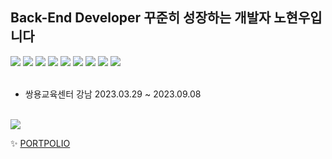 <h2>Back-End Developer 꾸준히 성장하는 개발자 노현우입니다</h2>
<div>
  <img src="https://img.shields.io/badge/Java-007396?style=flat&logo=Java&logoColor=white" />
  <img src="https://img.shields.io/badge/SPRING-6DB33F?style=flat&logo=SPRING&logoColor=white"/>
  <img src="https://img.shields.io/badge/HTML5-E34F26?style=flat&logo=HTML5&logoColor=white" />
  <img src="https://img.shields.io/badge/CSS3-1572B6?style=flat&logo=CSS3&logoColor=white" />
  <img src="https://img.shields.io/badge/Bootstrap-7952B3?style=flat&logo=Bootstrap&logoColor=white" />
  <img src="https://img.shields.io/badge/JavaScript-F7DF1E?style=flat&logo=JavaScript&logoColor=white" />
  <img src="https://img.shields.io/badge/jQuery-0769AD?style=flat&logo=jQuery&logoColor=white" />
  <img src="https://img.shields.io/badge/ORACLE-F80000?style=flat&logo=ORACLE&logoColor=white"/>
  <img src="https://img.shields.io/badge/Mybatis-000000?style=flat&logo=Fluentd&logoColor=white" />
</div>
<br>
<ul>
  <li>쌍용교육센터 강남 2023.03.29 ~ 2023.09.08</li>
</ul>
<br>
<img src="https://github-readme-stats.vercel.app/api/top-langs/?username=vananaHope&layout=compact"><br>
<p>✨ <a href="https://www.notion.so/9e636cdc82a5488499930c33751751fb?pvs=4">PORTPOLIO</a></p>

